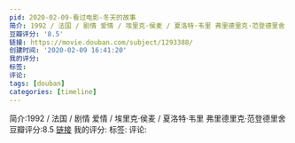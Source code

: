 ```yaml
---
pid: 2020-02-09-看过电影-冬天的故事
简介: 1992 / 法国 / 剧情 爱情 / 埃里克·侯麦 / 夏洛特·韦里 弗里德里克·范登德里舍
豆瓣评分: '8.5'
链接: https://movie.douban.com/subject/1293388/
创建时间: '2020-02-09 16:41:20'
我的评分:
标签:
评论:
tags: [douban]
categories: [timeline]
---
```

简介:1992 / 法国 / 剧情 爱情 / 埃里克·侯麦 / 夏洛特·韦里 弗里德里克·范登德里舍
豆瓣评分:8.5
[链接](https://movie.douban.com/subject/1293388/)
我的评分:
标签:
评论:
